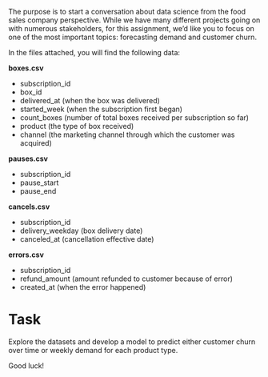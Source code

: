 The purpose is to start a conversation about data science from the food sales company perspective. While we have many different projects going on with numerous stakeholders, for this assignment, we’d like you to focus on one of the most important topics: forecasting demand and customer churn. 

In the files attached, you will find the following data: 

**boxes.csv**
- subscription_id 
- box_id
- delivered_at (when the box was delivered) 
- started_week (when the subscription first began)
- count_boxes (number of total boxes received per subscription so far)
- product (the type of box received)
- channel (the marketing channel through which the customer was acquired)

**pauses.csv**
- subscription_id
- pause_start
- pause_end

**cancels.csv**
- subscription_id
- delivery_weekday (box delivery date) 
- canceled_at (cancellation effective date) 

**errors.csv**
- subscription_id
- refund_amount (amount refunded to customer because of error) 
- created_at (when the error happened) 

Task
=====
Explore the datasets and develop a model to predict either customer churn over time or weekly demand for each product type. 

Good luck!
